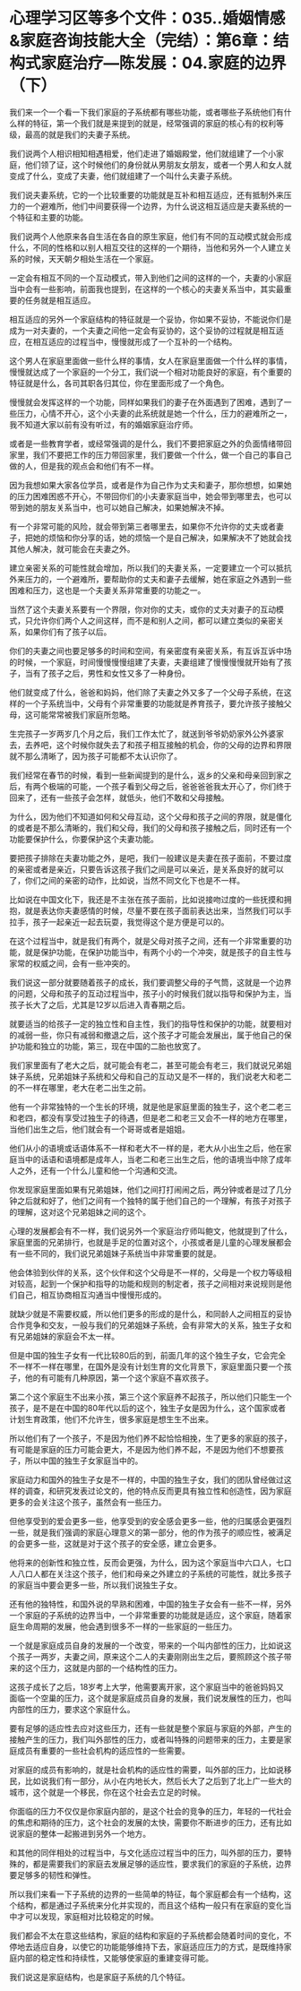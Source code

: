 # 心理学习区等多个文件：035..婚姻情感&家庭咨询技能大全（完结）：第6章：结构式家庭治疗—陈发展：04.家庭的边界（下）

我们来一个一个看一下我们家庭的子系统都有哪些功能，或者哪些子系统他们有什么样的特征，第一个我们就是来提到的就是，经常强调的家庭的核心有的权利等级，最高的就是我们的夫妻子系统。

我们说两个人相识相知相遇相爱，他们走进了婚姻殿堂，他们就组建了一个小家庭，他们领了证，这个时候他们的身份就从男朋友女朋友，或者一个男人和女人就变成了什么，变成了夫妻，他们就组建了一个叫什么夫妻子系统。

我们说夫妻系统，它的一个比较重要的功能就是互补和相互适应，还有抵制外来压力的一个避难所，他们中间要获得一个边界，为什么说这相互适应是夫妻系统的一个特征和主要的功能。

我们说两个人他原来各自生活在各自的原生家庭，他们有不同的互动模式就会形成什么，不同的性格和以别人相互交往的这样的一个期待，当他和另外一个人建立关系的时候，天天朝夕相处生活在一个家庭。

一定会有相互不同的一个互动模式，带入到他们之间的这样的一个，夫妻的小家庭当中会有一些影响，前面我也提到，在这样的一个核心的夫妻关系当中，其实最重要的任务就是相互适应。

相互适应的另外一个家庭结构的特征就是一个妥协，你如果不妥协，不能说你们是成为一对夫妻的，一个夫妻之间他一定会有妥协的，这个妥协的过程就是相互适应，在相互适应的过程当中，慢慢就形成了一个互补的一个结构。

这个男人在家庭里面做一些什么样的事情，女人在家庭里面做一个什么样的事情，慢慢就达成了一个家庭的一个分工，我们说一个相对功能良好的家庭，有个重要的特征就是什么，各司其职各归其位，你在里面形成了一个角色。

慢慢就会发挥这样的一个功能，同样如果我们的妻子在外面遇到了困难，遇到了一些压力，心情不开心，这个小夫妻的此系统就是她一个什么，压力的避难所之一，我不知道大家以前有没有听过，有的婚姻家庭治疗师。

或者是一些教育学者，或经常强调的是什么，我们不要把家庭之外的负面情绪带回家里，我们不要把工作的压力带回家里，我们要做一个什么，做一个自己的事自己做的人，但是我的观点会和他们有不一样。

因为我想如果大家各位学员，或者是作为自己作为丈夫和妻子，那你想想，如果她的压力困难困惑不开心，不带回你们的小夫妻家庭当中，她会带到哪里去，也可以带到她的朋友关系当中，也可以她自己解决，如果她解决不掉。

有一个非常可能的风险，就会带到第三者哪里去，如果你不允许你的丈夫或者妻子，把她的烦恼和你分享的话，她的烦恼一个是自己解决，如果解决不了她就会找其他人解决，就可能会在夫妻之外。

建立亲密关系的可能性就会增加，所以我们的夫妻关系，一定要建立一个可以抵抗外来压力的，一个避难所，要帮助你的丈夫和妻子去缓解，她在家庭之外遇到一些困难和压力，这也是一个夫妻关系非常重要的功能之一。

当然了这个夫妻关系要有一个界限，你对你的丈夫，或你的丈夫对妻子的互动模式，只允许你们两个人之间这样，而不是和别人之间，都可以建立类似的亲密关系，如果你们有了孩子以后。

你们的夫妻之间也要足够多的时间和空间，有亲密度有亲密关系，有互诉互诉中场的时候，一个家庭，时间慢慢慢慢组建了夫妻，夫妻组建了慢慢慢慢就开始有了孩子，当有了孩子之后，男性和女性又多了一种身份。

他们就变成了什么，爸爸和妈妈，他们除了夫妻之外又多了一个父母子系统，在这样的一个子系统当中，父母有个非常重要的功能就是养育孩子，要允许孩子接触父母，这可能常常被我们家庭所忽略。

生完孩子一岁两岁几个月之后，我们工作太忙了，就送到爷爷奶奶家外公外婆家去，去养吧，这个时候你就失去了和孩子相互接触的机会，你的父母的边界和界限就不那么清晰了，因为孩子可能都不太认识你了。

我们经常在春节的时候，看到一些新闻提到的是什么，返乡的父亲和母亲回到家之后，有两个极端的可能，一个孩子看到父母之后，爸爸爸爸我太开心了，你们终于回来了，还有一些孩子会怎样，就低头，他们不敢和父母接触。

为什么，因为他们不知道如何和父母互动，这个父母和孩子之间的界限，就是僵化的或者是不那么清晰的，我们和父母，我们的父母和孩子接触之后，同时还有一个功能要保护什么，你要保护这个夫妻功能。

要把孩子排除在夫妻功能之外，是吧，我们一般建议是夫妻在孩子面前，不要过度的亲密或者是亲近，只要告诉这孩子我们之间是可以亲近，是关系良好的就可以了，你们之间的亲密的动作，比如说，当然不同文化下也是不一样。

比如说在中国文化下，我还是不主张在孩子面前，比如说接吻过度的一些抚摸和拥抱，就是表达你夫妻感情的时候，尽量不要在孩子面前表达出来，当然我们可以手拉手，孩子一起亲近一起去玩耍，我觉得这个是方便是可以的。

在这个过程当中，就是我们有两个，就是父母对孩子之间，还有一个非常重要的功能，就是保护功能，在保护功能当中，有两个小的一个冲突，就是孩子的自主性与家常的权威之间，会有一些冲突的。

我们说这一部分就要随着孩子的成长，我们要调整父母的子气筒，这就是一个边界的问题，父母和孩子的互动过程当中，孩子小的时候我们就以指导和保护为主，当孩子长大了之后，尤其是12岁以后进入青春期之后。

就要适当的给孩子一定的独立性和自主性，我们的指导性和保护的功能，就要相对的减弱一些，你只有减弱和撤退之后，这个孩子才可能会发展出，属于他自己的保护功能和独立的功能，第三，现在中国的二胎也放宽了。

我们家里面有了老大之后，就可能会有老二，甚至可能会有老三，我们就说兄弟姐妹子系统，兄弟姐妹子系统和父母和自己的互动又是不一样的，我们说老大和老二的不一样在哪里，老大在老二出生之前。

他有一个非常独特的一个生长的环境，就是他是家庭里面的独生子，这个老二老三和老四，都没有享受过独生子的待遇，但是老二和老三又会不一样的地方在哪里，当他们出生之后，他们就会有一个哥哥或者是姐姐。

他们从小的语境或话语体系不一样和老大不一样的是，老大从小出生之后，他在家庭当中的话语和语境都是成年人，当老二和老三出生之后，他的语境当中除了成年人之外，还有一个什么儿童和他一个沟通和交流。

你发现家庭里面如果有兄弟姐妹，他们之间打打闹闹之后，两分钟或者是过了几分钟之后就和好了，他们之间有一个独特的属于他们自己的一个理解，有孩子对孩子的理解，这对这个兄弟姐妹之间的这个。

心理的发展都会有不一样，我们说另外一个家庭治疗师叫鲍文，他就提到了什么，家庭里面的兄弟排行，也就是手足的位置对这个，小孩或者是儿童的心理发展都会有一些不同的，我们说兄弟姐妹子系统当中非常重要的就是。

他会体验到伙伴的关系，这个伙伴和这个父母是不一样的，父母是一个权力等级相对较高，起到一个保护和指导的功能和规则的制定者，孩子之间相对来说规则是他们自己，相互协商相互沟通当中慢慢形成的。

就缺少就是不需要权威，所以他们更多的形成的是什么，和同龄人之间相互的妥协合作竞争和交友，一般与我们的兄弟姐妹子系统，会有非常大的关系，独生子女和有兄弟姐妹的家庭会不太一样。

但是中国的独生子女有一代比较80后的到，前面几年的这个独生子女，它会完全不一样不一样在哪里，在国外是没有计划生育的文化背景下，家庭里面只要一个孩子，他的有可能有几种原因，第一个这个家庭不喜欢孩子。

第二个这个家庭生不出来小孩，第三个这个家庭养不起孩子，所以他们只能生一个孩子，是不是在中国的80年代以后的这个，独生子女是因为什么，这个国家或者计划生育政策，他们不允许生，很多家庭是想生生不出来。

所以他们有了一个孩子，不是因为他们养不起恰恰相挽，生了更多的家庭的孩子，有可能是家庭的压力可能会更大，不是因为他们养不起，不是因为他们不想要孩子，所以中国的独生子女家庭当中的。

家庭动力和国外的独生子女是不一样的，中国的独生子女，我们的团队曾经做过这样的调查，和研究发表过论文的，他的特点反而更具有独立性和创造性，因为家庭更多的会关注这个孩子，虽然会有一些压力。

但他享受到的爱会更多一些，他享受到的安全感会更多一些，他的归属感会更强烈一些，就是我们强调的家庭心理意义的第一部分，他的作为孩子的顺应性，被满足的会更多一些，这就是对于这个孩子的安全感，建立会更多。

他将来的创新性和独立性，反而会更强，为什么，因为这个家庭当中六口人，七口人八口人都在关注这个孩子，他们和母亲之外建立的子系统的可能性，就比多孩子的家庭当中要会更多一些，所以我们说独生子女。

还有他的独特性，和国外说的早熟和困难，中国的独生子女会有一些不一样，另外一个家庭的子系统的边界当中，一个非常重要的功能就是适应，这个家庭，随着家庭生命周期的发展，他会遇到很多不一样的一些家庭的一些压力。

一个就是家庭成员自身的发展的一个改变，带来的一个叫内部性的压力，比如说这个孩子一两岁，夫妻之间，原来这个二人的夫妻刚刚出生之后，要照顾这个孩子带来的这个压力，这就是内部的一个结构性的压力。

这孩子成长了之后，18岁考上大学，他需要离开家，这个家庭当中的爸爸妈妈又面临一个空巢的压力，这个就是家庭成员自身的发展，我们说发展性的压力，也叫内部性的压力，要求这个家庭什么。

要有足够的适应性去应对这些压力，还有一些就是整个家庭与家庭的外部，产生的接触产生的压力，我们叫外部性的压力，或者叫特殊的问题带来的压力，主要是家庭成员有重要的一些社会机构的适应性的一些需要。

对家庭的成员有影响的，就是社会机构的适应性的需要，叫外部的压力，比如说移民，比如说我们有一部分，从小在内地长大，然后长大了之后到了北上广一些大的城市，这个就是一个移民，你在这个社会去立足的时候。

你面临的压力不仅仅是你家庭内部的，是这个社会的竞争的压力，年轻的一代社会的焦虑和期待的压力，这个社会的发展的太快，需要你不断进步的压力，还有比如说家庭的整体一起搬进到另外一个地方。

和其他的同伴相处的过程当中，与文化适应过程当中的压力，叫外部的压力，要特殊的，都是需要我们的家庭去发展足够的适应性，要求我们的家庭的子系统，边界要足够多的韧性和弹性。

所以我们来看一下子系统的边界的一些简单的特征，每个家庭都会有一个结构，这个结构，都是通过子系统来分化并实现的，而且这个结构一般只有在家庭的变化当中才可以发现，家庭相对比较稳定的时候。

我们都会不太在意这些结构，家庭的结构和家庭的子系统都会随着时间的变化，不停地去适应自身，以使它的功能能够维持下去，家庭适应压力的方式，是既维持家庭内部的稳定性和持续性，又能够使家庭的重建变得可能。

我们说这是家庭结构，也是家庭子系统的几个特征。
